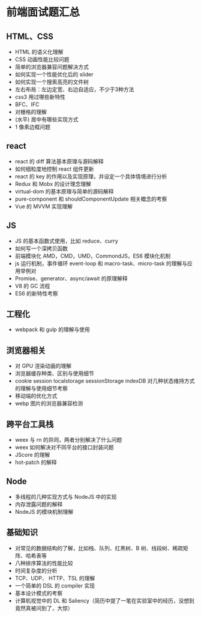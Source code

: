 # 前端面试题汇总

## HTML、CSS
- HTML 的语义化理解
- CSS 动画性能比较问题
- 简单的浏览器兼容问题解决方式
- 如何实现一个性能优化后的 slider
- 如何实现一个搜索高亮的文件树
- 左右布局：左边定宽、右边自适应，不少于3种方法
- css3 用过哪些新特性
- BFC、IFC
- 对栅格的理解
- (水平) 居中有哪些实现方式
- 1 像素边框问题

##  react
- react 的 diff 算法基本原理与源码解释
- 如何细粒度地控制 react 组件更新
- react 的 key 的作用以及实现原理，并设定一个具体情境进行分析
- Redux 和 Mobx 的设计理念理解
- virtual-dom 的基本原理与简单的源码解释
- pure-component 和 shouldComponentUpdate 相关概念的考察
- Vue 的 MVVM 实现理解

## JS
- JS 的基本函数式使用，比如 reduce、curry
- 如何写一个深拷贝函数
- 前端模块化 AMD，CMD，UMD，CommondJS，ES6 模块化机制 
- js 运行机制，事件循环 event-loop 和 macro-task、micro-task 的理解与应用举例对 
- Promise、generator、async/await 的原理解释
- V8 的 GC 流程
- ES6 的新特性考察

## 工程化
- webpack 和 gulp 的理解与使用


## 浏览器相关

- 对 GPU 渲染动画的理解
- 浏览器缓存种类、区别与使用细节
- cookie session localstorage sessionStorage indexDB 对几种状态维持方式的理解与使用细节考察
- 移动端的优化方式
- webp 图片的浏览器兼容检测

## 跨平台工具栈

- weex 与 rn 的异同，两者分别解决了什么问题
- weex 如何解决对不同平台的接口封装问题
- JScore 的理解
- hot-patch 的解释

## Node

- 多线程的几种实现方式与 NodeJS 中的实现
- 内存泄露问题的解释
- NodeJS 的模块机制理解

## 基础知识

- 对常见的数据结构的了解，比如栈、队列、红黑树、B 树、线段树、稀疏矩阵、哈希表等
- 八种排序算法的性能比较
- 时间复杂度的分析
- TCP、UDP、 HTTP、TSL 的理解
- 一个简单的 DSL 的 compiler 实现
- 基本设计模式的考察
- 计算机视觉中的 DL 和 Saliency（简历中提了一笔在实验室中的经历，没想到竟然真被问到了，大惊）


